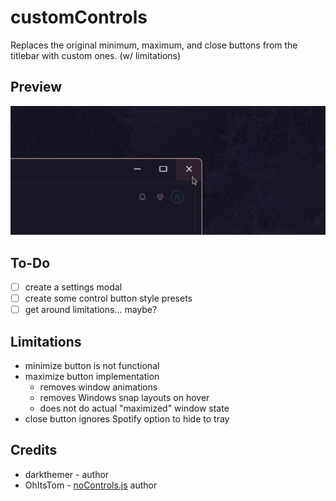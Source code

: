 # customControls

Replaces the original minimum, maximum, and close buttons from the titlebar with custom ones. (w/ limitations)

## Preview

![](preview.png)

## To-Do

-   [ ] create a settings modal
-   [ ] create some control button style presets
-   [ ] get around limitations... maybe?

## Limitations

-   minimize button is not functional
-   maximize button implementation
    -   removes window animations
    -   removes Windows snap layouts on hover
    -   does not do actual "maximized" window state
-   close button ignores Spotify option to hide to tray

## Credits

-   darkthemer - author
-   OhItsTom - [noControls.js](https://github.com/ohitstom/spicetify-extensions/tree/main/noControls) author
